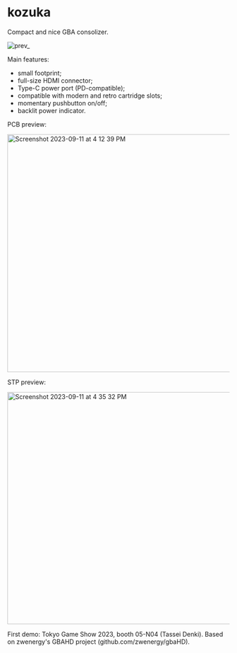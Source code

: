 # kozuka
Compact and nice GBA consolizer.

![prev_](https://github.com/tasseidenki/kozuka/assets/144659973/3dc38346-ab1c-47ff-825d-9f834304680b)

Main features: 
- small footprint;
- full-size HDMI connector;
- Type-C power port (PD-compatible);
- compatible with modern and retro cartridge slots;
- momentary pushbutton on/off;
- backlit power indicator.

PCB preview:

<img width="538" alt="Screenshot 2023-09-11 at 4 12 39 PM" src="https://github.com/tasseidenki/kozuka/assets/144659973/4cd068c3-a6fb-4381-b390-b18445735b8e">

STP preview:

<img width="525" alt="Screenshot 2023-09-11 at 4 35 32 PM" src="https://github.com/tasseidenki/kozuka/assets/144659973/4d5cdfb1-621d-4c8e-8c7f-d643e5d0a3e3">

First demo: Tokyo Game Show 2023, booth 05-N04 (Tassei Denki).
Based on zwenergy's GBAHD project (github.com/zwenergy/gbaHD).
